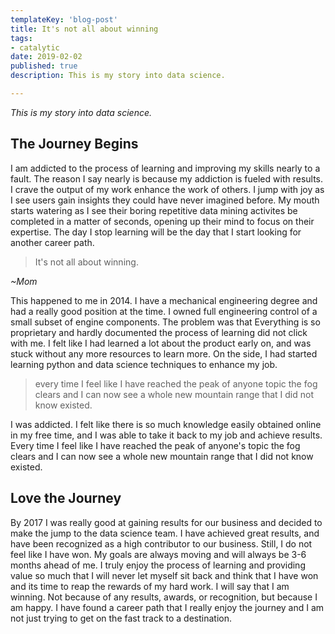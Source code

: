 ```yaml
---
templateKey: 'blog-post'
title: It's not all about winning
tags:
- catalytic
date: 2019-02-02
published: true
description: This is my story into data science.

---
```


_This is my story into data science._

## The Journey Begins

I am addicted to the process of learning and improving my skills nearly to a fault. The reason I say nearly is because my addiction is fueled with results. I crave the output of my work enhance the work of others. I jump with joy as I see users gain insights they could have never imagined before. My mouth starts watering as I see their boring repetitive data mining activites be completed in a matter of seconds, opening up their mind to focus on their expertise. The day I stop learning will be the day that I start looking for another career path.

> It's not all about winning.

_~Mom_

This happened to me in 2014. I have a mechanical engineering degree and had a really good position at the time. I owned full engineering control of a small subset of engine components. The problem was that Everything is so proprietary and hardly documented the process of learning did not click with me. I felt like I had learned a lot about the product early on, and was stuck without any more resources to learn more. On the side, I had started learning python and data science techniques to enhance my job.

<!--
[mountains in the fog](https://d33wubrfki0l68.cloudfront.net/a093e6c28214bb9556a4e877f5d128cf77b82bd3/9c5c4/static/eberhard-grossgasteiger-382452-unsplash-6f1eb07825ef1b2165ea1a3805fff023.jpg)
-->

> every time I feel like I have reached the peak of anyone topic the fog clears and I can now see a whole new mountain range that I did not know existed.

I was addicted. I felt like there is so much knowledge easily obtained online in my free time, and I was able to take it back to my job and achieve results. Every time I feel like I have reached the peak of anyone's topic the fog clears and I can now see a whole new mountain range that I did not know existed.

## Love the Journey

By 2017 I was really good at gaining results for our business and decided to make the jump to the data science team. I have achieved great results, and have been recognized as a high contributor to our business. Still, I do not feel like I have won. My goals are always moving and will always be 3-6 months ahead of me. I truly enjoy the process of learning and providing value so much that I will never let myself sit back and think that I have won and its time to reap the rewards of my hard work. I will say that I am winning. Not because of any results, awards, or recognition, but because I am happy. I have found a career path that I really enjoy the journey and I am not just trying to get on the fast track to a destination.
